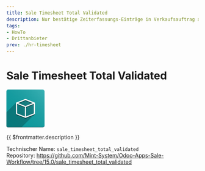 ```yaml
---
title: Sale Timesheet Total Validated
description: Nur bestätige Zeiterfassungs-Einträge in Verkaufsauftrag anzeigen.
tags:
- HowTo
- Drittanbieter
prev: ./hr-timesheet
---
```

# Sale Timesheet Total Validated
![icon_oms_box](attachments/icon_oms_box.png)

{{ $frontmatter.description }}

Technischer Name: `sale_timesheet_total_validated`\
Repository: <https://github.com/Mint-System/Odoo-Apps-Sale-Workflow/tree/15.0/sale_timesheet_total_validated>